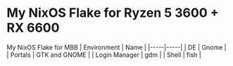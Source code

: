 # My NixOS Flake for Ryzen 5 3600 + RX 6600
My NixOS Flake for MBB
| Environment | Name |
|-----|-----|
| DE | Gnome | 
| Portals | GTK and GNOME |
| Login Manager | gdm |
| Shell | fish |
